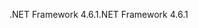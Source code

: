 <span data-ttu-id="a4c44-101">.NET Framework 4.6.1</span><span class="sxs-lookup"><span data-stu-id="a4c44-101">.NET Framework 4.6.1</span></span>